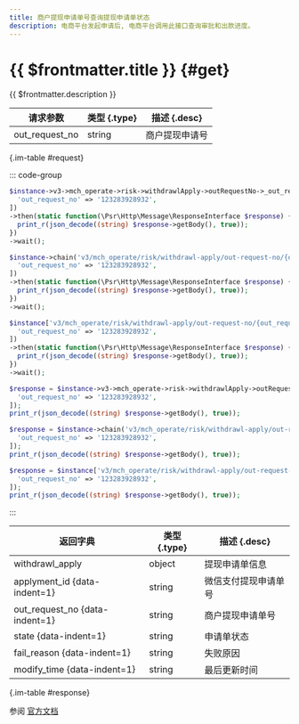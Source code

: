 ```yaml
---
title: 商户提现申请单号查询提现申请单状态
description: 电商平台发起申请后, 电商平台调用此接口查询审批和出款进度。
---
```


# {{ $frontmatter.title }} {#get}

{{ $frontmatter.description }}

| 请求参数 | 类型 {.type} | 描述 {.desc}
| --- | --- | ---
| out_request_no | string | 商户提现申请号

{.im-table #request}

::: code-group

```php [异步纯链式]
$instance->v3->mch_operate->risk->withdrawlApply->outRequestNo->_out_request_no_->getAsync([
  'out_request_no' => '123283928932',
])
->then(static function(\Psr\Http\Message\ResponseInterface $response) {
  print_r(json_decode((string) $response->getBody(), true));
})
->wait();
```

```php [异步声明式]
$instance->chain('v3/mch_operate/risk/withdrawl-apply/out-request-no/{out_request_no}')->getAsync([
  'out_request_no' => '123283928932',
])
->then(static function(\Psr\Http\Message\ResponseInterface $response) {
  print_r(json_decode((string) $response->getBody(), true));
})
->wait();
```

```php [异步属性式]
$instance['v3/mch_operate/risk/withdrawl-apply/out-request-no/{out_request_no}']->getAsync([
  'out_request_no' => '123283928932',
])
->then(static function(\Psr\Http\Message\ResponseInterface $response) {
  print_r(json_decode((string) $response->getBody(), true));
})
->wait();
```

```php [同步纯链式]
$response = $instance->v3->mch_operate->risk->withdrawlApply->outRequestNo->_out_request_no_->get([
  'out_request_no' => '123283928932',
]);
print_r(json_decode((string) $response->getBody(), true));
```

```php [同步声明式]
$response = $instance->chain('v3/mch_operate/risk/withdrawl-apply/out-request-no/{out_request_no}')->get([
  'out_request_no' => '123283928932',
]);
print_r(json_decode((string) $response->getBody(), true));
```

```php [同步属性式]
$response = $instance['v3/mch_operate/risk/withdrawl-apply/out-request-no/{out_request_no}']->get([
  'out_request_no' => '123283928932',
]);
print_r(json_decode((string) $response->getBody(), true));
```

:::

| 返回字典 | 类型 {.type} | 描述 {.desc}
| --- | --- | ---
| withdrawl_apply | object | 提现申请单信息
| applyment_id {data-indent=1} | string | 微信支付提现申请单号
| out_request_no {data-indent=1} | string | 商户提现申请单号
| state {data-indent=1} | string | 申请单状态
| fail_reason {data-indent=1} | string | 失败原因
| modify_time {data-indent=1} | string | 最后更新时间

{.im-table #response}

参阅 [官方文档](https://pay.weixin.qq.com/wiki/doc/apiv3_partner/apis/chapter7_8_7.shtml)
